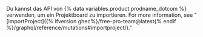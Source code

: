 Du kannst das API von {% data variables.product.prodname_dotcom %} verwenden, um ein Projektboard zu importieren. For more information, see "[importProject]({% ifversion ghec%}/free-pro-team@latest{% endif %}/graphql/reference/mutations#importproject/)."
